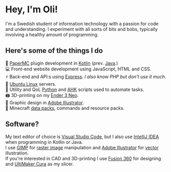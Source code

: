 # Hey, I'm Oli!

I'm a Swedish student of information technology with a passion for code and understanding.
I experiment with all sorts of bits and bobs, typically involving a healthy amount of programming.

## Here's some of the things I do

🔌 [PaperMC](https://papermc.io) plugin development in [Kotlin](https://kotlinlang.org) (prev. [Java](https://www.java.com).)  
💻 Front-end website development using JavaScript, HTML and CSS.  
⚡ Back-end and API:s using [Express](https://expressjs.com). *I also know PHP but don't use it much.*  
🐧 [Ubuntu Linux](https://ubuntu.com) servers.  
🐍 Utility and QoL [Python](https://www.python.org) and [AHK](https://www.autohotkey.com) scripts used to automate tasks.  
🖨 3D-printing on my [Ender 3 Neo](https://www.creality3dofficial.com/products/ender-3-neo).  
🎨 Graphic design in [Adobe Illustrator](https://www.adobe.com/products/illustrator).  
🔮 Minecraft [data packs](https://minecraft.wiki/w/Data_pack), commands and resource packs.  

## Software?

My text editor of choice is [Visual Studio Code](https://code.visualstudio.com), but I also use [IntelliJ IDEA](https://www.jetbrains.com/idea) when programming in Kotlin or Java.  
I use [GIMP](https://www.gimp.org) for [raster image](https://en.wikipedia.org/wiki/Raster_graphics) manipulation and [Adobe Illustrator](https://www.adobe.com/products/illustrator) for [vector](https://en.wikipedia.org/wiki/Vector_graphics) illustration.  
If you're interested in CAD and 3D-printing I use [Fusion 360](https://www.autodesk.com/products/fusion-360/overview) for designing and [UltiMaker Cura](https://ultimaker.com/software/ultimaker-cura) as my slicer.  
